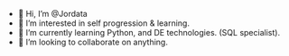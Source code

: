 - 👋 Hi, I’m @Jordata
- 👀 I’m interested in self progression & learning. 
- 🌱 I’m currently learning Python, and DE technologies. (SQL specialist).
- 💞️ I’m looking to collaborate on anything. 

<!---
Jordata/Jordata is a ✨ special ✨ repository because its `README.md` (this file) appears on your GitHub profile.
You can click the Preview link to take a look at your changes.
--->
